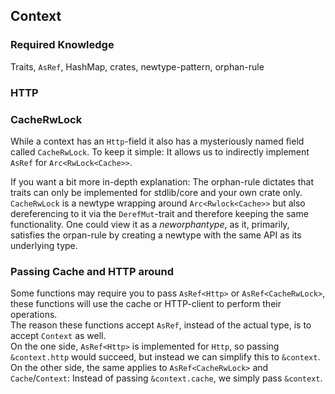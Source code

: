 ## Context

### Required Knowledge
Traits, `AsRef`, HashMap, crates, newtype-pattern, orphan-rule

### HTTP

### CacheRwLock
While a context has an `Http`-field it also has a mysteriously named field called `CacheRwLock`.
To keep it simple: It allows us to indirectly implement `AsRef` for `Arc<RwLock<Cache>>`.

If you want a bit more in-depth explanation: The orphan-rule dictates that traits can only be implemented for stdlib/core and your own crate only.
`CacheRwLock` is a newtype wrapping around `Arc<Rwlock<Cache>>` but also dereferencing to it via the `DerefMut`-trait and therefore keeping the same functionality. One could view it as a _neworphantype_, as it, primarily, satisfies the orpan-rule by creating a newtype with the same API as its underlying type.

### Passing Cache and HTTP around
Some functions may require you to pass `AsRef<Http>` or `AsRef<CacheRwLock>`, these functions will use the cache or HTTP-client to perform their operations.\
The reason these functions accept `AsRef`, instead of the actual type, is to accept `Context` as well.\
On the one side, `AsRef<Http>` is implemented for `Http`, so passing `&context.http` would succeed, but instead we can simplify this to `&context`.
On the other side, the same applies to `AsRef<CacheRwLock>` and `Cache`/`Context`: Instead of passing `&context.cache`, we simply pass `&context`.
